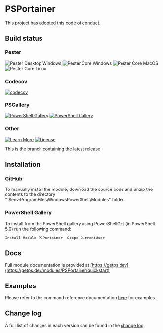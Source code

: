 # PSPortainer

This project has adopted [this code of conduct](CODE_OF_CONDUCT.md).

## Build status

### Pester

![Pester Desktop Windows](https://github.com/hanpq/PSPortainer/workflows/Pester%20Desktop%20Windows/badge.svg?branch=main)
![Pester Core Windows](https://github.com/hanpq/PSPortainer/workflows/Pester%20Core%20Windows/badge.svg?branch=main)
![Pester Core MacOS](https://github.com/hanpq/PSPortainer/workflows/Pester%20Core%20MacOS/badge.svg?branch=main)
![Pester Core Linux](https://github.com/hanpq/PSPortainer/workflows/Pester%20Core%20Linux/badge.svg?branch=main)

### Codecov

[![codecov](https://codecov.io/gh/hanpq/PSPortainer/branch/main/graph/badge.svg)](https://codecov.io/gh/hanpq/PSPortainer)

### PSGallery

[![PowerShell Gallery](https://img.shields.io/powershellgallery/v/PSPortainer?label=PSGallery)](https://www.powershellgallery.com/packages/PSPortainer)
[![PowerShell Gallery](https://img.shields.io/powershellgallery/dt/PSPortainer?label=PSGallery%20downloads)](https://www.powershellgallery.com/packages/PSPortainer)

### Other
[![Learn More](https://img.shields.io/badge/Learn%20More-PSPortainer-success)](https://getps.dev/modules/PSPortainer/quickstart)
[![License](https://img.shields.io/github/license/hanpq/PSPortainer)](LICENSE)

This is the branch containing the latest release

## Installation

### GitHub

To manually install the module,
download the source code and unzip the contents to the directory
"`$env:ProgramFiles\WindowsPowerShell\Modules" folder.

### PowerShell Gallery

To install from the PowerShell gallery using PowerShellGet (in PowerShell 5.0)
run the following command:

```powershell
Install-Module PSPortainer -Scope CurrentUser
```

## Docs

Full module documentation is provided at [https://getps.dev](https://getps.dev/modules/PSPortainer/quickstart)

## Examples

Please refer to the command reference documentation [here](https://getps.dev/modules/PSPortainer/quickstart) for examples


## Change log

A full list of changes in each version can be found in the [change log](changelog.json).

